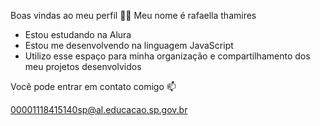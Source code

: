 Boas vindas ao meu perfil 💙💙
  Meu nome é rafaella thamires

- Estou estudando na Alura
- Estou me desenvolvendo na linguagem JavaScript
- Utilizo esse espaço para minha organização e compartilhamento dos meu projetos desenvolvidos

Você pode entrar em contato comigo 📫

00001118415140sp@al.educacao.sp.gov.br
